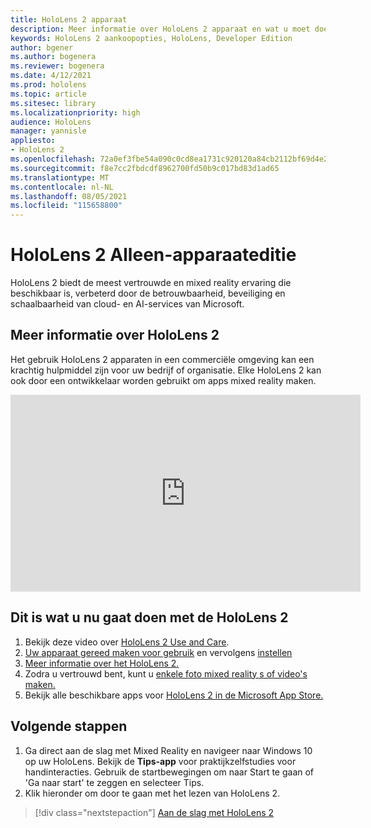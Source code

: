 ```yaml
---
title: HoloLens 2 apparaat
description: Meer informatie over HoloLens 2 apparaat en wat u moet doen nadat u een eigen apparaat hebt geïnstalleerd.
keywords: HoloLens 2 aankoopopties, HoloLens, Developer Edition
author: bgener
ms.author: bogenera
ms.reviewer: bogenera
ms.date: 4/12/2021
ms.prod: hololens
ms.topic: article
ms.sitesec: library
ms.localizationpriority: high
audience: HoloLens
manager: yannisle
appliesto:
- HoloLens 2
ms.openlocfilehash: 72a0ef3fbe54a090c0cd8ea1731c920120a84cb2112bf69d4e25ccddd1326d15
ms.sourcegitcommit: f8e7cc2fbdcdf8962700fd50b9c017bd83d1ad65
ms.translationtype: MT
ms.contentlocale: nl-NL
ms.lasthandoff: 08/05/2021
ms.locfileid: "115658800"
---
```

# <a name="hololens-2-device-only-edition"></a>HoloLens 2 Alleen-apparaateditie

HoloLens 2 biedt de meest vertrouwde en mixed reality ervaring die beschikbaar is, verbeterd door de betrouwbaarheid, beveiliging en schaalbaarheid van cloud- en AI-services van Microsoft.

## <a name="learn-about-hololens-2"></a>Meer informatie over HoloLens 2
Het gebruik HoloLens 2 apparaten in een commerciële omgeving kan een krachtig hulpmiddel zijn voor uw bedrijf of organisatie. Elke HoloLens 2 kan ook door een ontwikkelaar worden gebruikt om apps mixed reality maken.

<iframe width="560" height="315" src="https://www.youtube.com/embed/XwOnHqiNAeU" frameborder="0" allow="accelerometer; autoplay; clipboard-write; encrypted-media; gyroscope; picture-in-picture" allowfullscreen></iframe>

## <a name="heres-what-to-do-next-with-the-hololens-2"></a>Dit is wat u nu gaat doen met de HoloLens 2

1. Bekijk deze video over [HoloLens 2 Use and Care](/hololens/hololens2-maintenance##HoloLens-2-Use-and-Care).
1. [Uw apparaat gereed maken voor gebruik](/hololens/hololens2-setup) en vervolgens [instellen](/hololens/hololens2-start)
1. [Meer informatie over het HoloLens 2.](/hololens/holographic-home)
1. Zodra u vertrouwd bent, kunt u [enkele foto mixed reality s of video's maken.](/hololens/holographic-photos-and-videos)
1. Bekijk alle beschikbare apps voor [HoloLens 2 in de Microsoft App Store.](/hololens/holographic-store-apps)

## <a name="next-steps"></a>Volgende stappen

1. Ga direct aan de slag met Mixed Reality en navigeer naar Windows 10 op uw HoloLens. Bekijk de **Tips-app** voor praktijkzelfstudies voor handinteracties. Gebruik de startbewegingen om naar Start te gaan of 'Ga naar start' te zeggen en selecteer Tips.
1. Klik hieronder om door te gaan met het lezen van HoloLens 2.

> [!div class="nextstepaction"]
> [Aan de slag met HoloLens 2](hololens2-basic-usage.md)